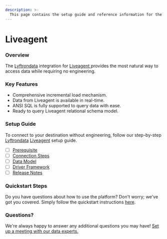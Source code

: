 ```yaml
---
description: >-
  This page contains the setup guide and reference information for the Liveagent source connector.
---
```


# Liveagent

### Overview

The [Lyftrondata](https://www.lyftrondata.com/) integration for [Liveagent](https://www.lyftrondata.com/integration/liveagent/)[ ](https://www.lyftrondata.com/integration/liveagent/)provides the most natural way to access data while requiring no engineering.

### Key Features

* Comprehensive incremental load mechanism.
* Data from Liveagent is available in real-time.&#x20;
* ANSI SQL is fully supported to query data with ease.
* Ready to query Liveagent relational schema model.

### Setup Guide

To connect to your destination without engineering, follow our step-by-step [Lyftrondata](https://www.lyftrondata.com/)  [Liveagent](https://www.lyftrondata.com/integration/liveagent/) setup guide.

* [ ] [Prerequisite](../../business-analytics/liveagent/prerequisite.md)
* [ ] [Connection Steps](../../business-analytics/liveagent/connection-steps.md)
* [ ] [Data Model](../../business-analytics/liveagent/data-model/)
* [ ] [Driver Framework](../../business-analytics/liveagent/driver-framework/)
* [ ] [Release Notes](../../business-analytics/liveagent/release-notes.md)

### Quickstart Steps

Do you have questions about how to use the platform? Don't worry; we've got you covered. Simply follow the quickstart instructions [here](../../../quickstart-steps.md).

### Questions? <a href="#questions" id="questions"></a>

We're always happy to answer any additional questions you may have! [Set up a meeting with our data experts.](https://www.lyftrondata.com/book-a-meeting/)

